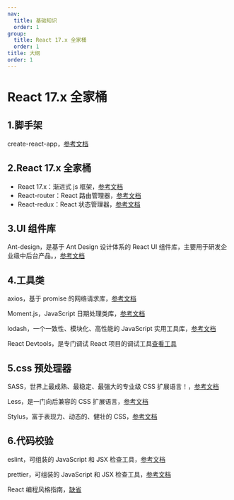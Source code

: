 ```yaml
---
nav:
  title: 基础知识
  order: 1
group:
  title: React 17.x 全家桶
  order: 1
title: 大纲
order: 1
---
```


# React 17.x 全家桶

## 1.脚手架

create-react-app，[参考文档](https://cli.vuejs.org/zh/)

## 2.React 17.x 全家桶

- React 17.x：渐进式 js 框架，[参考文档](https://react.docschina.org)
- React-router：React 路由管理器，[参考文档](https://router.vuejs.org/zh/)
- React-redux：React 状态管理器，[参考文档](https://vuex.vuejs.org/zh/)

## 3.UI 组件库

Ant-design，是基于 Ant Design 设计体系的 React UI 组件库，主要用于研发企业级中后台产品。，[参考文档](https://ant.design/docs/react/introduce-cn)

## 4.工具类

axios，基于 promise 的网络请求库，[参考文档](http://www.axios-js.com/zh-cn/docs/)

Moment.js，JavaScript 日期处理类库，[参考文档](http://momentjs.cn/)

lodash，一个一致性、模块化、高性能的 JavaScript 实用工具库，[参考文档](https://www.lodashjs.com/)

React Devtools，是专门调试 React 项目的调试工具[查看工具](https://reactjs.org/blog/2015/09/02/new-react-developer-tools.html#installation)

## 5.css 预处理器

SASS，世界上最成熟、最稳定、最强大的专业级 CSS 扩展语言！，[参考文档](https://www.sass.hk/)

Less，是一门向后兼容的 CSS 扩展语言，[参考文档](https://less.bootcss.com/)

Stylus，富于表现力、动态的、健壮的 CSS，[参考文档](https://www.stylus-lang.cn/)

## 6.代码校验

eslint，可组装的 JavaScript 和 JSX 检查工具，[参考文档](https://eslint.bootcss.com)

prettier，可组装的 JavaScript 和 JSX 检查工具，[参考文档](https://eslint.bootcss.com)

React 编程风格指南，[缺省]()
